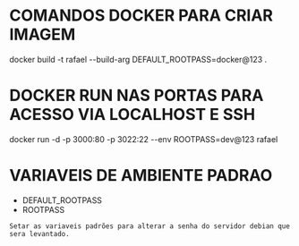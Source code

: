 # COMANDOS DOCKER PARA CRIAR IMAGEM
docker build -t rafael --build-arg DEFAULT_ROOTPASS=docker@123 .

# DOCKER RUN NAS PORTAS PARA ACESSO VIA LOCALHOST E SSH
docker run -d -p 3000:80 -p 3022:22 --env ROOTPASS=dev@123 rafael

# VARIAVEIS DE AMBIENTE PADRAO
- DEFAULT_ROOTPASS
- ROOTPASS

`Setar as variaveis padrões para alterar a senha do servidor debian que sera levantado.`